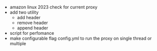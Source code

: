 - amazon linux 2023 check for current proxy
- add two utility
  - add header
  - remove header
  - append header
- script for perfomance
- make configurable flag config.yml to run the proxy on single thread or multiple